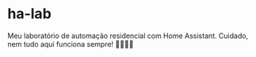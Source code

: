 # ha-lab
Meu laboratório de automação residencial com Home Assistant. Cuidado, nem tudo aqui funciona sempre! 🧪💥🧙‍♂️
